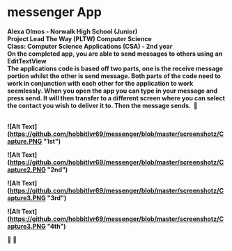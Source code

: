 # messenger App<br>
<b> Alexa Olmos - 
<b> Norwalk High School (Junior)<br>
<b> Project Lead The Way (PLTW) Computer Science</b><br>
<b> Class:</b> Computer Science Applications (CSA) - 2nd year <br>
<b> On the completed app, you are able to send messages to others using an EditTextView<br>
<b> The applications code is based off two parts, one is the receive message portion whilst the other is send message.
<b> Both parts of the code need to work in conjunction with each other for the application to work seemlessly. 
<b> When you open the app you can type in your message and press send.
<b> It will then transfer to a different screen where you can select the contact you wish to deliver it to.
<b> Then the message sends.
</b>&nbsp;:penguin:<br><br>


![Alt Text] (https://github.com/hobbitlvr69/messenger/blob/master/screenshotz/Capture.PNG "1st")

![Alt Text] (https://github.com/hobbitlvr69/messenger/blob/master/screenshotz/Capture2.PNG "2nd")

![Alt Text] (https://github.com/hobbitlvr69/messenger/blob/master/screenshotz/Capture3.PNG "3rd")

![Alt Text] (https://github.com/hobbitlvr69/messenger/blob/master/screenshotz/Capture3.PNG "4th")

:metal: :tennis:
<br>
